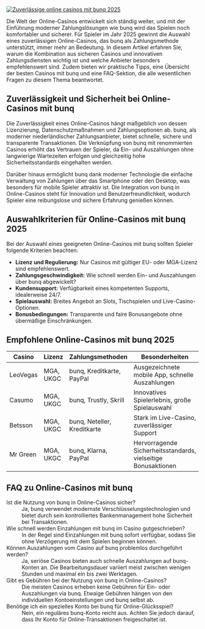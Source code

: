 [![Zuverlässige online casinos mit bunq 2025](https://123-caf.pages.dev/gitsignup.png)](https://vrmoo.ru/Bt82HjjY)

<p>Die Welt der Online-Casinos entwickelt sich ständig weiter, und mit der Einführung moderner Zahlungslösungen wie bunq wird das Spielen noch komfortabler und sicherer. Für Spieler im Jahr 2025 gewinnt die Auswahl eines zuverlässigen Online-Casinos, das bunq als Zahlungsmethode unterstützt, immer mehr an Bedeutung. In diesem Artikel erfahren Sie, warum die Kombination aus sicheren Casinos und innovativen Zahlungsdiensten wichtig ist und welche Anbieter besonders empfehlenswert sind. Zudem bieten wir praktische Tipps, eine Übersicht der besten Casinos mit bunq und eine FAQ-Sektion, die alle wesentlichen Fragen zu diesem Thema beantwortet.</p>  <h2>Zuverlässigkeit und Sicherheit bei Online-Casinos mit bunq</h2> <p>Die Zuverlässigkeit eines Online-Casinos hängt maßgeblich von dessen Lizenzierung, Datenschutzmaßnahmen und Zahlungsoptionen ab. bunq, als moderner niederländischer Zahlungsanbieter, bietet schnelle, sichere und transparente Transaktionen. Die Verknüpfung von bunq mit renommierten Casinos erhöht das Vertrauen der Spieler, da Ein- und Auszahlungen ohne langwierige Wartezeiten erfolgen und gleichzeitig hohe Sicherheitsstandards eingehalten werden.</p> <p>Darüber hinaus ermöglicht bunq dank moderner Technologie die einfache Verwaltung von Zahlungen über das Smartphone oder den Desktop, was besonders für mobile Spieler attraktiv ist. Die Integration von bunq in Online-Casinos steht für Innovation und Benutzerfreundlichkeit, wodurch Spieler eine reibungslose und sichere Erfahrung genießen können.</p>  <h2>Auswahlkriterien für Online-Casinos mit bunq 2025</h2> <p>Bei der Auswahl eines geeigneten Online-Casinos mit bunq sollten Spieler folgende Kriterien beachten:</p> <ul>   <li><strong>Lizenz und Regulierung:</strong> Nur Casinos mit gültiger EU- oder MGA-Lizenz sind empfehlenswert.</li>   <li><strong>Zahlungsgeschwindigkeit:</strong> Wie schnell werden Ein- und Auszahlungen über bunq abgewickelt?</li>   <li><strong>Kundensupport:</strong> Verfügbarkeit eines kompetenten Supports, idealerweise 24/7.</li>   <li><strong>Spielauswahl:</strong> Breites Angebot an Slots, Tischspielen und Live-Casino-Optionen.</li>   <li><strong>Bonusbedingungen:</strong> Transparente und faire Bonusangebote ohne übermäßige Einschränkungen.</li> </ul>  <h2>Empfohlene Online-Casinos mit bunq 2025</h2> <table>   <thead>     <tr>       <th>Casino</th>       <th>Lizenz</th>       <th>Zahlungsmethoden</th>       <th>Besonderheiten</th>     </tr>   </thead>   <tbody>     <tr>       <td>LeoVegas</td>       <td>MGA, UKGC</td>       <td>bunq, Kreditkarte, PayPal</td>       <td>Ausgezeichnete mobile App, schnelle Auszahlungen</td>     </tr>     <tr>       <td>Casumo</td>       <td>MGA, UKGC</td>       <td>bunq, Trustly, Skrill</td>       <td>Innovatives Spielerlebnis, große Spielauswahl</td>     </tr>     <tr>       <td>Betsson</td>       <td>MGA, UKGC</td>       <td>bunq, Neteller, Kreditkarte</td>       <td>Stark im Live-Casino, zuverlässiger Support</td>     </tr>     <tr>       <td>Mr Green</td>       <td>MGA, UKGC</td>       <td>bunq, Klarna, PayPal</td>       <td>Hervorragende Sicherheitsstandards, vielseitige Bonusaktionen</td>     </tr>   </tbody> </table>  <h2>FAQ zu Online-Casinos mit bunq</h2> <dl>   <dt>Ist die Nutzung von bunq in Online-Casinos sicher?</dt>   <dd>Ja, bunq verwendet modernste Verschlüsselungstechnologien und bietet durch sein kontrolliertes Bankenmanagement hohe Sicherheit bei Transaktionen.</dd>      <dt>Wie schnell werden Einzahlungen mit bunq im Casino gutgeschrieben?</dt>   <dd>In der Regel sind Einzahlungen mit bunq sofort verfügbar, sodass Sie ohne Verzögerung mit dem Spielen beginnen können.</dd>      <dt>Können Auszahlungen vom Casino auf bunq problemlos durchgeführt werden?</dt>   <dd>Ja, seriöse Casinos bieten auch schnelle Auszahlungen auf bunq-Konten an. Die Bearbeitungsdauer variiert meist zwischen wenigen Stunden und maximal ein bis zwei Werktagen.</dd>      <dt>Gibt es Gebühren bei der Nutzung von bunq in Online-Casinos?</dt>   <dd>Die meisten Casinos erheben keine Gebühren für Ein- oder Auszahlungen via bunq. Etwaige Gebühren hängen von den individuellen Kontoeinstellungen und bunq selbst ab.</dd>      <dt>Benötige ich ein spezielles Konto bei bunq für Online-Glücksspiel?</dt>   <dd>Nein, ein reguläres bunq-Konto reicht aus. Achten Sie jedoch darauf, dass Ihr Konto für Online-Transaktionen freigeschaltet ist.</dd> </dl>